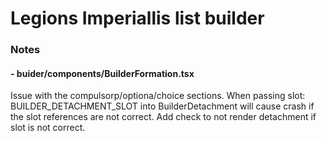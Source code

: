 # Legions Imperiallis list builder

### Notes

#### - buider/components/BuilderFormation.tsx

Issue with the compulsorp/optiona/choice sections. When passing slot: BUILDER_DETACHMENT_SLOT into BuilderDetachment will cause crash if the slot references are not correct. Add check to not render detachment if slot is not correct.

